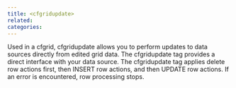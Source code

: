 ```yaml
---
title: <cfgridupdate>
related:
categories:
---
```


Used in a cfgrid, cfgridupdate allows you to perform updates to data sources directly from edited
  grid data. The cfgridupdate tag provides a direct interface with your data source.
  The cfgridupdate tag applies delete row actions first, then INSERT row actions, and then UPDATE row
  actions. If an error is encountered, row processing stops.